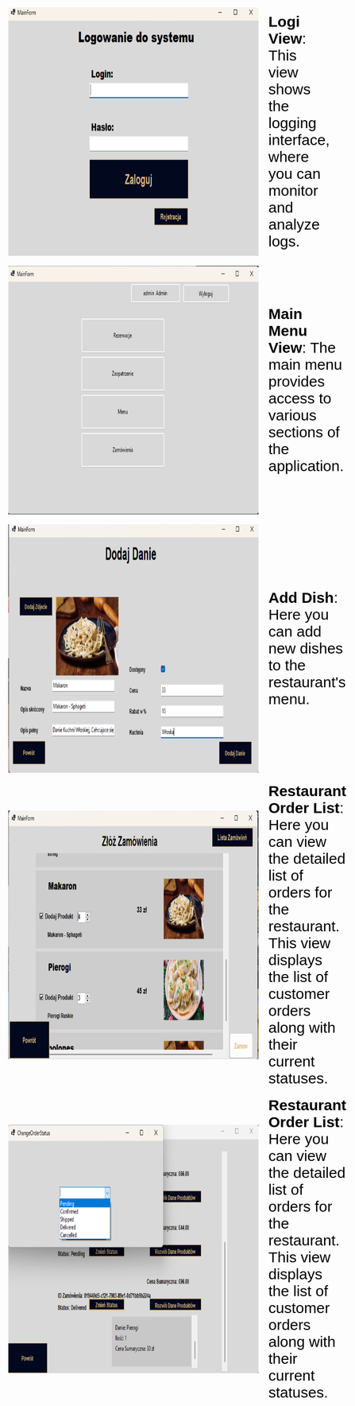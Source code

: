 <div style="display: flex; flex-direction: column; align-items: center; gap: 20px;">

  <div style="display: flex; align-items: center;">
    <img src="./ReadmePictures/LoginPictures.png" alt="Logi View" width="600" height="500" style="margin-right: 20px;">
    <div style="font-size: 30px; color: black; font-family: 'Arial', sans-serif;">
      <strong>Logi View</strong>: This view shows the logging interface, where you can monitor and analyze logs.
    </div>
  </div>

  <div style="display: flex; align-items: center;">
    <img src="./ReadmePictures/MainMenuView.png" alt="Main Menu View" width="600" height="500" style="margin-right: 20px;">
    <div style="font-size: 30px; color: black; font-family: 'Arial', sans-serif;">
      <strong>Main Menu View</strong>: The main menu provides access to various sections of the application.
    </div>
  </div>
  
  <div style="display: flex; align-items: center;">
    <img src="./ReadmePictures/adddish.png" alt="Add Dish" width="600" height="500" style="margin-right: 20px;">
    <div style="font-size: 30px; color: black; font-family: 'Arial', sans-serif;">
      <strong>Add Dish</strong>: Here you can add new dishes to the restaurant's menu.
    </div>
  </div>
  
  <div style="display: flex; align-items: center;">
    <img src="./ReadmePictures/OrdersView.png" alt="Orders View" width="600" height="500" style="margin-right: 20px;">
    <div style="font-size: 30px; color: black; font-family: 'Arial', sans-serif;">
   <strong>Restaurant Order List</strong>: Here you can view the detailed list of orders for the restaurant. This view displays the list of customer orders along with their current statuses.
  </div>
 
  </div>

  <div style="display: flex; align-items: center;">
    <img src="./ReadmePictures/Resteurant OrderList.png" alt="Restaurant Order List" width="600" height="500" style="margin-right: 20px;">
    <div style="font-size: 30px; color: black; font-family: 'Arial', sans-serif;">
<strong>Restaurant Order List</strong>: Here you can view the detailed list of orders for the restaurant. This view displays the list of customer orders along with their current statuses.
  </div>
   
  </div>

</div>
